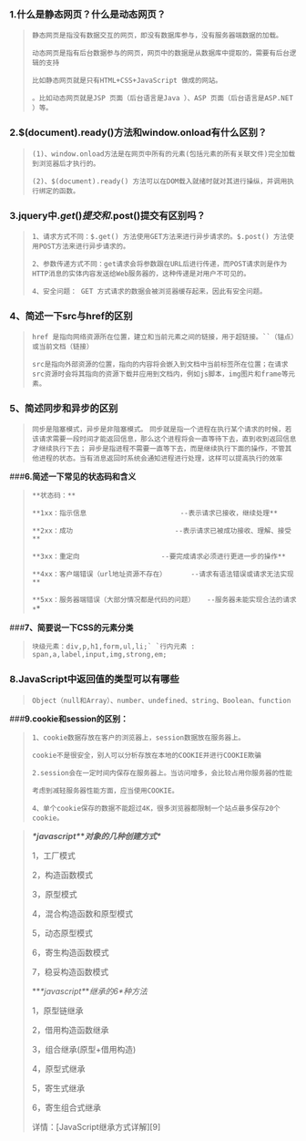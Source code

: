 ### **1.什么是静态网页？什么是动态网页？**

> `静态网页是指没有数据交互的网页，即没有数据库参与，没有服务器端数据的加载。`
>
> `动态网页是指有后台数据参与的网页，网页中的数据是从数据库中提取的，需要有后台逻辑的支持`
>
> `比如静态网页就是只有HTML+CSS+JavaScript 做成的网站。`
>
> `。比如动态网页就是JSP 页面（后台语言是Java ）、ASP 页面（后台语言是ASP.NET ）等。`

### **2.$(document).ready()方法和window.onload有什么区别？**

> `(1)、window.onload方法是在网页中所有的元素(包括元素的所有关联文件)完全加载到浏览器后才执行的。`
>
> `(2)、$(document).ready() 方法可以在DOM载入就绪时就对其进行操纵，并调用执行绑定的函数。`

### **3.jquery中$.get()提交和$.post()提交有区别吗？**

> `1、请求方式不同：$.get() 方法使用GET方法来进行异步请求的。$.post() 方法使用POST方法来进行异步请求的。`
>
> `2、参数传递方式不同：get请求会将参数跟在URL后进行传递，而POST请求则是作为HTTP消息的实体内容发送给Web服务器的，这种传递是对用户不可见的。`
>
> `4、安全问题： GET 方式请求的数据会被浏览器缓存起来，因此有安全问题。`

### **4、简述一下src与href的区别**

> `href 是指向网络资源所在位置，建立和当前元素之间的链接，用于超链接。``（锚点）或当前文档（链接）`
>
> `src是指向外部资源的位置，指向的内容将会嵌入到文档中当前标签所在位置；在请求src资源时会将其指向的资源下载并应用到文档内，例如js脚本，img图片和frame等元素。`

### **5、简述同步和异步的区别**

> `同步是阻塞模式，异步是非阻塞模式。`
> `同步就是指一个进程在执行某个请求的时候，若该请求需要一段时间才能返回信息，那么这个进程将会一直等待下去，直到收到返回信息才继续执行下去；`
> `异步是指进程不需要一直等下去，而是继续执行下面的操作，不管其他进程的状态。当有消息返回时系统会通知进程进行处理，这样可以提高执行的效率`

###**6.简述一下常见的状态码和含义**

> `**状态码：**`
>
> `**1xx：指示信息						--表示请求已接收，继续处理**`
>
> `**2xx：成功	  						--表示请求已被成功接收、理解、接受**`
>
> `**3xx：重定向   					--要完成请求必须进行更进一步的操作**`
>
> `**4xx：客户端错误（url地址资源不存在）		--请求有语法错误或请求无法实现**`
>
> `**5xx：服务器端错误（大部分情况都是代码的问题）	--服务器未能实现合法的请求*`*

###**7、简要说一下CSS的元素分类**

>  ``块级元素：div,p,h1,form,ul,li;`
>  `行内元素 : span,a,label,input,img,strong,em;``

### **8.JavaScript中返回值的类型可以有哪些**

> `Object（null和Array）、number、undefined、string、Boolean、function`

###**9.cookie和session的区别：**

> `1、cookie数据存放在客户的浏览器上，session数据放在服务器上。`
>
> `cookie不是很安全，别人可以分析存放在本地的COOKIE并进行COOKIE欺骗`
>
> `2.session会在一定时间内保存在服务器上。当访问增多，会比较占用你服务器的性能`
>
>    `考虑到减轻服务器性能方面，应当使用COOKIE。`
>
>  `4、单个cookie保存的数据不能超过4K，很多浏览器都限制一个站点最多保存20个cookie。`





> ***\*javascript\**\**对象的几种创建方式\****
>
> 1，工厂模式
>
> 2，构造函数模式
>
> 3，原型模式
>
> 4，混合构造函数和原型模式
>
> 5，动态原型模式
>
> 6，寄生构造函数模式
>
> 7，稳妥构造函数模式
>
> ***\*javascript\**\**继承的6\**种方法**
>
> 1，原型链继承
>
> 2，借用构造函数继承
>
> 3，组合继承(原型+借用构造)
>
> 4，原型式继承
>
> 5，寄生式继承
>
> 6，寄生组合式继承
>
> 详情：[JavaScript继承方式详解][9]